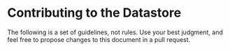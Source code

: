 # Contributing to the Datastore

The following is a set of guidelines, not rules. Use your best judgment, and feel free to propose changes to this document in a pull request.


